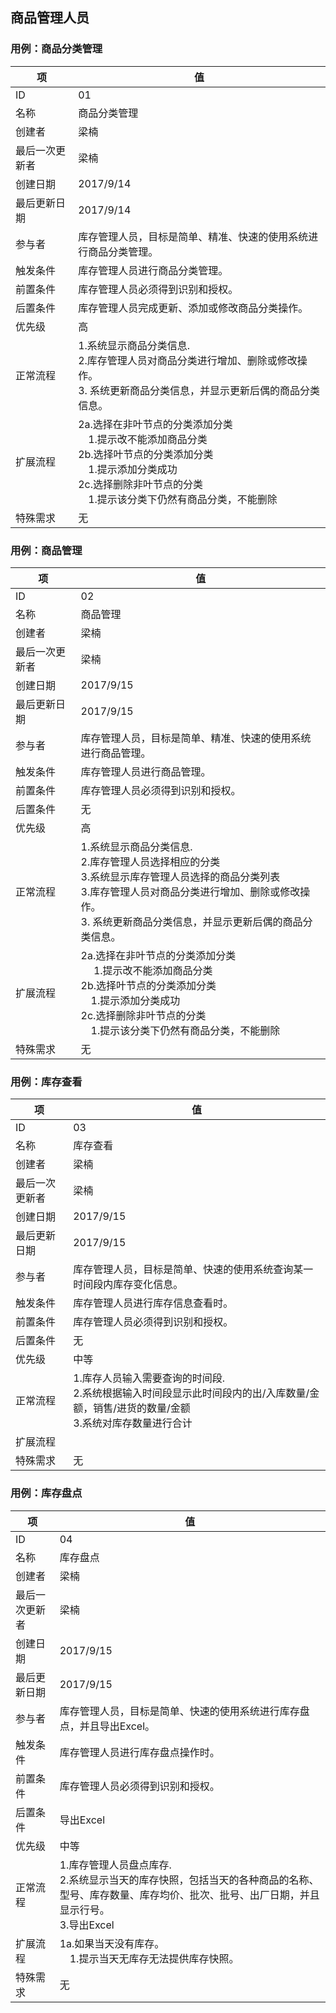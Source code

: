 ## 商品管理人员

### 用例：商品分类管理

| 项       | 值                                        |
| ------- | ---------------------------------------- |
| ID      | 01                                       |
| 名称      | 商品分类管理                                   |
| 创建者     | 梁楠                                       |
| 最后一次更新者 | 梁楠                                       |
| 创建日期    | 2017/9/14                                |
| 最后更新日期  | 2017/9/14                                |
| 参与者     | 库存管理人员，目标是简单、精准、快速的使用系统进行商品分类管理。         |
| 触发条件    | 库存管理人员进行商品分类管理。                          |
| 前置条件    | 库存管理人员必须得到识别和授权。                         |
| 后置条件    | 库存管理人员完成更新、添加或修改商品分类操作。                  |
| 优先级     | 高                                        |
| 正常流程    | 1.系统显示商品分类信息.<br/> 2.库存管理人员对商品分类进行增加、删除或修改操作。<br/> 3. 系统更新商品分类信息，并显示更新后偶的商品分类信息。 |
| 扩展流程    | 2a.选择在非叶节点的分类添加分类<br/> &emsp;1.提示改不能添加商品分类<br/>2b.选择叶节点的分类添加分类<br/>&emsp;1.提示添加分类成功<br/>2c.选择删除非叶节点的分类<br/>&emsp;1.提示该分类下仍然有商品分类，不能删除<br/> |
| 特殊需求    | 无                                        |



### 用例：商品管理

| 项       | 值                                        |
| ------- | ---------------------------------------- |
| ID      | 02                                       |
| 名称      | 商品管理                                     |
| 创建者     | 梁楠                                       |
| 最后一次更新者 | 梁楠                                       |
| 创建日期    | 2017/9/15                                |
| 最后更新日期  | 2017/9/15                                |
| 参与者     | 库存管理人员，目标是简单、精准、快速的使用系统进行商品管理。           |
| 触发条件    | 库存管理人员进行商品管理。                            |
| 前置条件    | 库存管理人员必须得到识别和授权。                         |
| 后置条件    | 无                                        |
| 优先级     | 高                                        |
| 正常流程    | 1.系统显示商品分类信息.<br/> 2.库存管理人员选择相应的分类<br/>3.系统显示库存管理人员选择的商品分类列表<br/>3.库存管理人员对商品分类进行增加、删除或修改操作。<br/> 3. 系统更新商品分类信息，并显示更新后偶的商品分类信息。 |
| 扩展流程    | 2a.选择在非叶节点的分类添加分类<br/> &emsp; 1.提示改不能添加商品分类<br/>2b.选择叶节点的分类添加分类<br/>&emsp;1.提示添加分类成功<br/>2c.选择删除非叶节点的分类<br/>&emsp;1.提示该分类下仍然有商品分类，不能删除<br/> |
| 特殊需求    | 无                                        |




### 用例：库存查看

| 项       | 值                                        |
| ------- | ---------------------------------------- |
| ID      | 03                                       |
| 名称      | 库存查看                                     |
| 创建者     | 梁楠                                       |
| 最后一次更新者 | 梁楠                                       |
| 创建日期    | 2017/9/15                                |
| 最后更新日期  | 2017/9/15                                |
| 参与者     | 库存管理人员，目标是简单、快速的使用系统查询某一时间段内库存变化信息。      |
| 触发条件    | 库存管理人员进行库存信息查看时。                         |
| 前置条件    | 库存管理人员必须得到识别和授权。                         |
| 后置条件    | 无                                        |
| 优先级     | 中等                                       |
| 正常流程    | 1.库存人员输入需要查询的时间段.<br/> 2.系统根据输入时间段显示此时间段内的出/入库数量/金额，销售/进货的数量/金额<br/>3.系统对库存数量进行合计<br/> |
| 扩展流程    |                                          |
| 特殊需求    | 无                                        |

### 用例：库存盘点

| 项       | 值                                        |
| ------- | ---------------------------------------- |
| ID      | 04                                       |
| 名称      | 库存盘点                                     |
| 创建者     | 梁楠                                       |
| 最后一次更新者 | 梁楠                                       |
| 创建日期    | 2017/9/15                                |
| 最后更新日期  | 2017/9/15                                |
| 参与者     | 库存管理人员，目标是简单、快速的使用系统进行库存盘点，并且导出Excel。    |
| 触发条件    | 库存管理人员进行库存盘点操作时。                         |
| 前置条件    | 库存管理人员必须得到识别和授权。                         |
| 后置条件    | 导出Excel                                  |
| 优先级     | 中等                                       |
| 正常流程    | 1.库存管理人员盘点库存.<br/> 2.系统显示当天的库存快照，包括当天的各种商品的名称、型号、库存数量、库存均价、批次、批号、出厂日期，并且显示行号。<br/>3.导出Excel<br/> |
| 扩展流程    | 1a.如果当天没有库存。<br/> &emsp;1.提示当天无库存无法提供库存快照。 |
| 特殊需求    | 无                                        |

